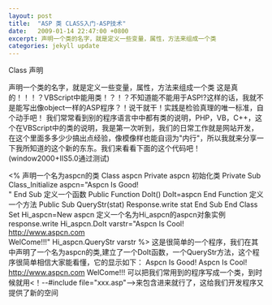 ```yaml
---
layout: post
title:  "ASP 类 CLASS入门-ASP技术"
date:   2009-01-14 22:47:00 +0800
excerpt: 声明一个类的名字，就是定义一些变量，属性，方法来组成一个类
categories: jekyll update
---   
```

<!--markdown-->Class 声明
声明一个类的名字，就是定义一些变量，属性，方法来组成一个类
这是真的！！！？VBScript中能用类！？！？不知道能不能用于ASP!?这样的话，我就不是能写出像object一样的ASP程序？！说干就干！实践是检验真理的唯一标准，自个动手吧！
我们常常看到别的程序语言中中都有类的说明，PHP，VB，C++，这个在VBScript中的类的说明，我是第一次听到，我们的日常工作就是网站开发，在这个里面多多少少搞出点经验，像模像样也能自诩为"内行"，所以我就来分享一下我所知道的这个新的东东。我们来看看下面的这个代码吧！(window2000+IIS5.0通过测试)


<!--more-->


<%
声明一个名为aspcn的类 
Class aspcn
Private aspcn
初始化类
Private Sub Class_Initialize
aspcn="Aspcn Is Good!<br>"
End Sub 
定义一个函数
Public Function DoIt()
DoIt=aspcn
End Function
定义一个方法
Public Sub QueryStr(stat)
Response.write stat
End Sub
End Class
Set Hi_aspcn=New aspcn 定义一个名为Hi_aspcn的aspcn对象实例
response.write Hi_aspcn.DoIt
varstr="Aspcn Is Cool!<br><font color=red>http://www.aspcn.com</font><br>WelCome!!!"
Hi_aspcn.QueryStr varstr
%>
这是很简单的一个程序，我们在其中声明了一个名为aspcn的类,建立了一个DoIt函数，一个QueryStr方法，这个程序很简单相信大家能看懂，它的显示如下：
Aspcn Is Good!
Aspcn Is Cool!
http://www.aspcn.com
WelCome!!!
可以把我们常用到的程序写成一个类，到时候就用<！--#include file="xxx.asp"-->来包含进来就行了，这给我们开发程序又提供了新的空间
